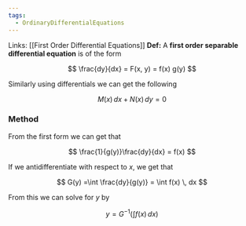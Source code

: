 ```yaml
---
tags:
  - OrdinaryDifferentialEquations
---
```

Links: [[First Order Differential Equations]]
********Def:******** A ********first order separable differential equation******** is of the form

$$ \frac{dy}{dx} = F(x, y) = f(x) g(y) $$

Similarly using differentials we can get the following

$$ M(x)\, dx + N(x)\, dy =0 $$

### Method

From the first form we can get that

$$ \frac{1}{g(y)}\frac{dy}{dx} = f(x) $$

If we antidifferentiate with respect to $x$, we get that

$$ G(y) =\int \frac{dy}{g(y)} = \int f(x) \, dx $$

From this we can solve for $y$ by

$$ y = G^{-1}\left(\int f(x)\, dx\right) $$